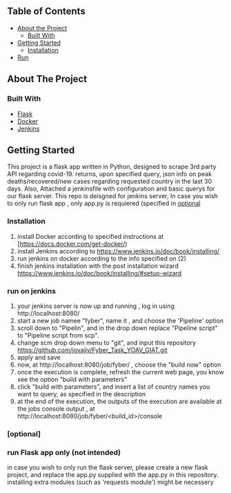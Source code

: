 
<!-- TABLE OF CONTENTS -->
## Table of Contents

* [About the Project](#about-the-project)
  * [Built With](#built-with)
* [Getting Started](#getting-started)
  * [Installation](#installation)
* [Run](#run-on-jenkins)


<!-- ABOUT THE PROJECT -->
## About The Project



### Built With
* [Flask](https://flask.palletsprojects.com)
* [Docker](https://www.docker.com)
* [Jenkins](https://www.jenkins.io)


## Getting Started
 This project is a flask app written in Python, designed to scrape 3rd party API regarding covid-19.
 returns, upon specified query, json info on peak deaths/recovered/new cases regarding requested country in the last 30 days.
 Also, Attached a jenkinsfile with configuration and basic querys for our flask server.
 This repo is deisgned for jenkins server, In case you wish to only run flask app , only app.py is requiered (specified in [optional](#[optional])

### Installation

1. install Docker according to specified instructions at  [https://docs.docker.com/get-docker/)
2. install Jenkins according to https://www.jenkins.io/doc/book/installing/
3. run jenkins on docker according to the info specified on (2)
4. finish jenkins installation with the post installation wizard https://www.jenkins.io/doc/book/installing/#setup-wizard



### run on jenkins
1. your jenkins server is now up and running , log in using http://localhost:8080/
2. start a new job namee "fyber", name it , and choose the 'Pipeline' option
3. scroll down to "Pipelin", and in the drop down replace "Pipeline script" to "Pipeline script from scp".
4. change scm drop down menu to "git", and input this repository https://github.com/jovajiv/Fyber_Task_YOAV_GIAT.git 
5. apply and save
6. now, at http://localhost:8080/job/fyber/ , choose the "build now" option
7. once the execution is complete, refresh the current web page, you know see the option "build with parameters"
8. click "build with parameters", and insert a list of country names you want to query, as specified in the description
9. at the end of the execution, the outputs of the execution are available at the jobs console output , at http://localhost:8080/job/fyber/<build_id>/console


### [optional]
 ### run Flask app only (not intended)
in case you wish to only run the flask server, please create a new flask project,
and replace the app.py supplied with the app.py in this repository.
installing extra modules (such as 'requests module') might be necessery


